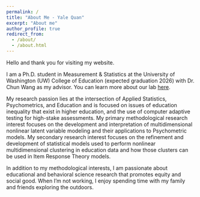 ```yaml
---
permalink: /
title: "About Me - Yale Quan"
excerpt: "About me"
author_profile: true
redirect_from: 
  - /about/
  - /about.html
---
```


Hello and thank you for visiting my website.

I am a Ph.D. student in Measurement & Statistics at the University of Washington (UW) College of Education (expected graduation 2026) with Dr. Chun Wang as my advisor. You can learn more about our lab [here](https://sites.uw.edu/pmetrics/). 

My research passion lies at the intersection of Applied Statistics, Psychometrics, and Education and is focused on issues of education inequality that exist in higher education, and the use of computer adaptive testing for high-stake assessments. My primary methodological research interest focuses on the development and interpretation of multidimensional nonlinear latent variable modeling and their applications to Psychometric models. My secondary research interest focuses on the refinement and development of statistical models used to perform nonlinear multidimensional clustering in education data and how those clusters can be used in Item Response Theory models.

In addition to my methodological interests, I am passionate about educational and behavioral science research that promotes equity and social good. When I’m not working, I enjoy spending time with my family and friends exploring the outdoors.



